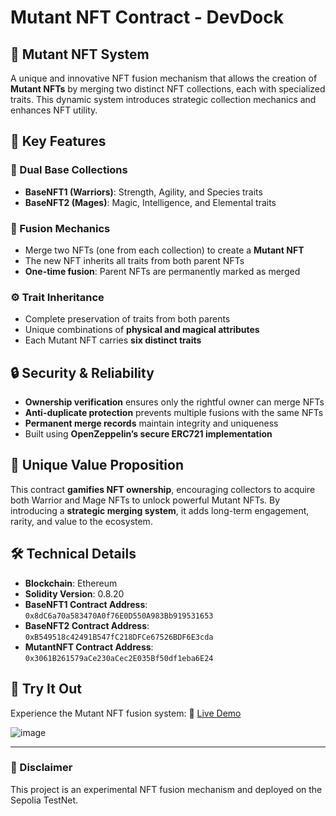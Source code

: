 # Mutant NFT Contract - DevDock

## 🧬 Mutant NFT System
A unique and innovative NFT fusion mechanism that allows the creation of **Mutant NFTs** by merging two distinct NFT collections, each with specialized traits. This dynamic system introduces strategic collection mechanics and enhances NFT utility.

## 🌟 Key Features

### 🔹 Dual Base Collections
- **BaseNFT1 (Warriors)**: Strength, Agility, and Species traits
- **BaseNFT2 (Mages)**: Magic, Intelligence, and Elemental traits

### 🔗 Fusion Mechanics
- Merge two NFTs (one from each collection) to create a **Mutant NFT**
- The new NFT inherits all traits from both parent NFTs
- **One-time fusion**: Parent NFTs are permanently marked as merged

### ⚙️ Trait Inheritance
- Complete preservation of traits from both parents
- Unique combinations of **physical and magical attributes**
- Each Mutant NFT carries **six distinct traits**

## 🔒 Security & Reliability
- **Ownership verification** ensures only the rightful owner can merge NFTs
- **Anti-duplicate protection** prevents multiple fusions with the same NFTs
- **Permanent merge records** maintain integrity and uniqueness
- Built using **OpenZeppelin’s secure ERC721 implementation**

## 💎 Unique Value Proposition
This contract **gamifies NFT ownership**, encouraging collectors to acquire both Warrior and Mage NFTs to unlock powerful Mutant NFTs. By introducing a **strategic merging system**, it adds long-term engagement, rarity, and value to the ecosystem.

## 🛠️ Technical Details
- **Blockchain**: Ethereum
- **Solidity Version**: 0.8.20
- **BaseNFT1 Contract Address**: `0x8dC6a70a583470A0f76E0D550A983Bb919531653`
- **BaseNFT2 Contract Address**: `0xB549518c42491B547fC218DFCe67526BDF6E3cda`
- **MutantNFT Contract Address**: `0x3061B261579aCe230aCec2E035Bf50df1eba6E24`

## 🚀 Try It Out
Experience the Mutant NFT fusion system:
🔗 [Live Demo](https://nft-contract-dev-dock.vercel.app/)

![image](https://github.com/user-attachments/assets/eebcbc59-8e11-40a7-b9a7-4b427aa86c41)


---

### 📌 Disclaimer
This project is an experimental NFT fusion mechanism and deployed on the Sepolia TestNet.
